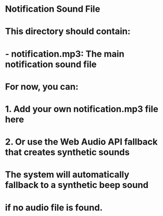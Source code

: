 # Notification Sound File

#

# This directory should contain:

# - notification.mp3: The main notification sound file

#

# For now, you can:

# 1. Add your own notification.mp3 file here

# 2. Or use the Web Audio API fallback that creates synthetic sounds

#

# The system will automatically fallback to a synthetic beep sound

# if no audio file is found.
